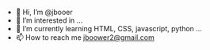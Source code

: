 - 👋 Hi, I’m @jbooer
- 👀 I’m interested in ...
- 🌱 I’m currently learning HTML, CSS, javascript, python ...
- 📫 How to reach me jboower2@gmail.com

<!---
jbooer/jbooer is a ✨ special ✨ repository because its `README.md` (this file) appears on your GitHub profile.
You can click the Preview link to take a look at your changes.
--->

